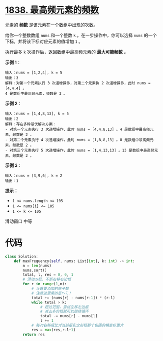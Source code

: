 <!--
 * @Description: 
 * @Autor: Au3C2
 * @Date: 2021-07-19 12:28:12
 * @LastEditors: Au3C2
 * @LastEditTime: 2021-07-19 14:05:47
-->
# [1838. 最高频元素的频数](https://leetcode-cn.com/problems/frequency-of-the-most-frequent-element/)

元素的 **频数** 是该元素在一个数组中出现的次数。

给你一个整数数组 `nums` 和一个整数 `k` 。在一步操作中，你可以选择 `nums` 的一个下标，并将该下标对应元素的值增加 `1` 。

执行最多 `k` 次操作后，返回数组中最高频元素的 **最大可能频数** *。*

 

**示例 1：**

```
输入：nums = [1,2,4], k = 5
输出：3
解释：对第一个元素执行 3 次递增操作，对第二个元素执 2 次递增操作，此时 nums = [4,4,4] 。
4 是数组中最高频元素，频数是 3 。
```

**示例 2：**

```
输入：nums = [1,4,8,13], k = 5
输出：2
解释：存在多种最优解决方案：
- 对第一个元素执行 3 次递增操作，此时 nums = [4,4,8,13] 。4 是数组中最高频元素，频数是 2 。
- 对第二个元素执行 4 次递增操作，此时 nums = [1,8,8,13] 。8 是数组中最高频元素，频数是 2 。
- 对第三个元素执行 5 次递增操作，此时 nums = [1,4,13,13] 。13 是数组中最高频元素，频数是 2 。
```

**示例 3：**

```
输入：nums = [3,9,6], k = 2
输出：1
```

 

**提示：**

-   `1 <= nums.length <= 105`
-   `1 <= nums[i] <= 105`
-   `1 <= k <= 105`

滑动窗口 中等

# 代码

```python
class Solution:
    def maxFrequency(self, nums: List[int], k: int) -> int:
        n = len(nums)
        nums.sort()
        total, l, res = 0, 0, 1
        # 滑动方框，不断右移右边框
        for r in range(1,n):
            # 计算要添加的格子数
            # 注意这里乘的是r-l！
            total += (nums[r] - nums[r-1]) * (r-l)
            while total > k:
                # 超过范围，尝试左移左边框
                # 减去多的框就可以继续循环
                total -= nums[r] - nums[l]
                l += 1
            # 每次右移后比对当前框和之前框那个包围的横坐标更大
            res = max(res,r-l+1)
        return res
```